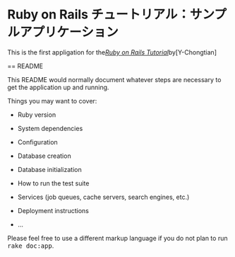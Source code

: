 # Ruby on Rails チュートリアル：サンプルアプリケーション

This is the first appligation for the[*Ruby on Rails Tutorial*](http://railstutorial.jp/)by[Y-Chongtian]


== README

This README would normally document whatever steps are necessary to get the
application up and running.

Things you may want to cover:

* Ruby version

* System dependencies

* Configuration

* Database creation

* Database initialization

* How to run the test suite

* Services (job queues, cache servers, search engines, etc.)

* Deployment instructions

* ...


Please feel free to use a different markup language if you do not plan to run
<tt>rake doc:app</tt>.
